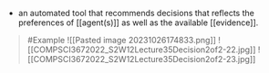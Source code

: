 - an automated tool that recommends decisions that reflects the preferences of [[agent(s)]] as well as the available [[evidence]]. 

>	#Example 
>	![[Pasted image 20231026174833.png]]
>	![[COMPSCI3672022_S2W12Lecture35Decision2of2-22.jpg]]
>	![[COMPSCI3672022_S2W12Lecture35Decision2of2-23.jpg]]

